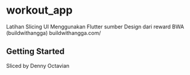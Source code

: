 # workout_app

Latihan Slicing UI Menggunakan Flutter sumber Design dari reward BWA (buildwithangga) buildwithangga.com/

## Getting Started

Sliced by Denny Octavian
